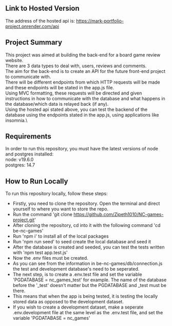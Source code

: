 ## Link to Hosted Version

The address of the hosted api is: https://mark-portfolio-project.onrender.com/api

## Project Summary

This project was aimed at building the back-end for a board game review website.\
There are 3 data types to deal with, users, reviews and comments.\
The aim for the back-end is to create an API for the future front-end project to communicate with.\
There will be different endpoints from which HTTP requests will be made and these endpoints will be stated in the app.js file.\
Using MVC formatting, these requests will be directed and given instructions in how to communicate with the database and what happens in the database/which data is relayed back (if any).\
Using the hosted api stated above, you can test the backend of the database using the endpoints stated in the app.js, using applications like insomnia.\

## Requirements

In order to run this repository, you must have the latest versions of node and postgres installed:\
node: v19.6.0\
postgres: 14.7

## How to Run Locally

To run this repository locally, follow these steps:

- Firstly, you need to clone the repository. Open the terminal and direct yourself to where you want to store the repo.
- Run the command 'git clone https://github.com/Zipeth1010/NC-games-project.git'
- After cloning the repository, cd into it with the following command 'cd be-nc-games'
- Run 'npm i' to install all of the local packages
- Run 'npm run seed' to seed create the local database and seed it
- After the database is created and seeded, you can test the tests written with 'npm test app.test.js'
- Now the .env files must be created.
- As you can see from the information in be-nc-games/db/connection.js the test and development database's need to be seperated.
- The next step, is to create a .env.test file and set the variable 'PGDATABASE = nc_games_test' for example. The name of the database before the '\_test' doesn't matter but the PGDATABASE and \_test must be there.
- This means that when the app is being tested, it is testing the locally stored data as opposed to the development dataset.
- If you wish to create a development dataset, make a seperate .env.development file at the same level as the .env.test file, and set the variable 'PGDATABASE = nc_games'
